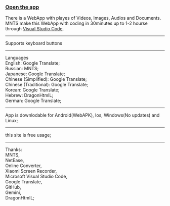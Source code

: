 <h3><a href="https://dragonhtmil.github.io/mnts.smc.org/">Open the app</a></h3>
There is a WebApp with playes of Videos, Images, Audios and Documents.<br>
MNTS make this WebApp with coding in 30minutes up to 1-2 hourse through <a href="https://code.visualstudio.com">Visual Studio Code</a>.
<hr>
Supports keyboard buttons
<hr>
Languages<br>
  English: Google Translate;<br>
  Russian: MNTS;<br>
  Japanese: Google Translate;<br>
  Chinese (Simplified): Google Translate;<br>
  Chinese (Traditional): Google Translate;<br>
  Korean: Google Translate;<br>
  Hebrew: DragonHtmIL;<br>
  German: Google Translate;<br>
<hr>
App is downlodable for Android(WebAPK), Ios, Windows(No updates) and Linux;
<hr>
this site is free usage;
<hr>
  Thanks:<br>
  MNTS,<br>
  NetEase,<br>
  Online Converter,<br>
  Xiaomi Screen Recorder,<br>
  Microsoft Visual Studio Code,<br>
  Google Translate,<br>
  GitHub,<br>
  Gemini,<br>
  DragonHtmIL;
